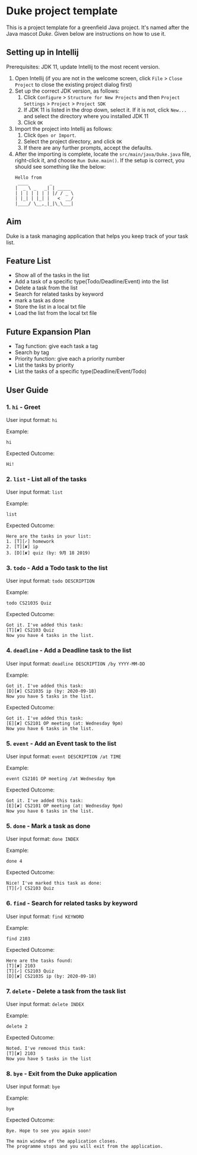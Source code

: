 # Duke project template

This is a project template for a greenfield Java project. It's named after the Java mascot _Duke_. Given below are instructions on how to use it.

## Setting up in Intellij

Prerequisites: JDK 11, update Intellij to the most recent version.

1. Open Intellij (if you are not in the welcome screen, click `File` > `Close Project` to close the existing project dialog first)
1. Set up the correct JDK version, as follows:
   1. Click `Configure` > `Structure for New Projects` and then `Project Settings` > `Project` > `Project SDK`
   1. If JDK 11 is listed in the drop down, select it. If it is not, click `New...` and select the directory where you installed JDK 11
   1. Click `OK`
1. Import the project into Intellij as follows:
   1. Click `Open or Import`.
   1. Select the project directory, and click `OK`
   1. If there are any further prompts, accept the defaults.
1. After the importing is complete, locate the `src/main/java/Duke.java` file, right-click it, and choose `Run Duke.main()`. If the setup is correct, you should see something like the below:
   ```
   Hello from
    ____        _        
   |  _ \ _   _| | _____ 
   | | | | | | | |/ / _ \
   | |_| | |_| |   <  __/
   |____/ \__,_|_|\_\___|
   ```

## Aim
Duke is a task managing application that helps you keep track of your task list.

## Feature List
- Show all of the tasks in the list
- Add a task of a specific type(Todo/Deadline/Event) into the list
- Delete a task from the list
- Search for related tasks by keyword
- mark a task as done
- Store the list in a local txt file
- Load the list from the local txt file

## Future Expansion Plan
- Tag function: give each task a tag
- Search by tag
- Priority function: give each a priority number
- List the tasks by priority
- List the tasks of a specific type(Deadline/Event/Todo)

## User Guide

### 1. `hi` - Greet 
User input format: `hi`

Example: 
```$xslt
hi
```

Expected Outcome:
```
Hi!
```

### 2. `list` - List all of the tasks
User input format: `list`

Example: 
```$xslt
list
```

Expected Outcome:
```
Here are the tasks in your list:
1. [T][✓] homework
2. [T][✘] ip
3. [D][✘] quiz (by: 9月 18 2019)
```

### 3. `todo` - Add a Todo task to the list
User input format: `todo DESCRIPTION`

Example: 
```$xslt
todo CS2103S Quiz
```

Expected Outcome:
```
Got it. I've added this task:
[T][✘] CS2103 Quiz
Now you have 4 tasks in the list.
```

### 4. `deadline` - Add a Deadline task to the list
User input format: `deadline DESCRIPTION /by YYYY-MM-DD`

Example: 
```$xslt
Got it. I've added this task:
[D][✘] CS2103S ip (by: 2020-09-18)
Now you have 5 tasks in the list.
```

Expected Outcome:
```
Got it. I've added this task:
[E][✘] CS2101 OP meeting (at: Wednesday 9pm)
Now you have 6 tasks in the list.
```
### 5. `event` - Add an Event task to the list
User input format: `event DESCRIPTION /at TIME`

Example: 
```$xslt
event CS2101 OP meeting /at Wednesday 9pm
```

Expected Outcome:
```
Got it. I've added this task:
[E][✘] CS2101 OP meeting (at: Wednesday 9pm)
Now you have 6 tasks in the list.
```
### 5. `done` - Mark a task as done
User input format: `done INDEX`

Example: 
```$xslt
done 4
```

Expected Outcome:
```
Nice! I've marked this task as done:
[T][✓] CS2103 Quiz
```

### 6. `find` - Search for related tasks by keyword
User input format: `find KEYWORD`

Example: 
```$xslt
find 2103
```

Expected Outcome:
```
Here are the tasks found: 
[T][✘] 2103
[T][✓] CS2103 Quiz
[D][✘] CS2103S ip (by: 2020-09-18)
```

### 7. `delete` - Delete a task from the task list
User input format: `delete INDEX`

Example: 
```$xslt
delete 2
```

Expected Outcome:
```
Noted. I've removed this task:
[T][✘] 2103
Now you have 5 tasks in the list
```
### 8. `bye` - Exit from the Duke application
User input format: `bye`

Example: 
```$xslt
bye
```

Expected Outcome:
```
Bye. Hope to see you again soon!

The main window of the application closes.
The programme stops and you will exit from the application.
```
